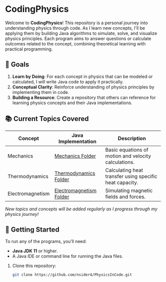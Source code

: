 # CodingPhysics

Welcome to **CodingPhysics**! This repository is a personal journey into understanding physics through code. As I learn new concepts, I'll be applying them by building Java algorithms to simulate, solve, and visualize physics principles. Each program aims to answer questions or calculate outcomes related to the concept, combining theoretical learning with practical programming.

## 🎯 Goals

1. **Learn by Doing**: For each concept in physics that can be modeled or calculated, I will write Java code to apply it practically.
2. **Conceptual Clarity**: Reinforce understanding of physics principles by implementing them in code.
3. **Building a Resource**: Create a repository that others can reference for learning physics concepts and their Java implementations.

## 📚 Current Topics Covered

| Concept        | Java Implementation             | Description                                          |
| -------------- | --------------------------------| ---------------------------------------------------- |
| Mechanics      | [Mechanics Folder](src/Mechanics)      | Basic equations of motion and velocity calculations.   |
| Thermodynamics | [Thermodynamics Folder](src/Thermodynamics) | Calculating heat transfer using specific heat capacity. |
| Electromagnetism | [Electromagnetism Folder](src/Electromagnetism) | Simulating magnetic fields and forces.                |

*New topics and concepts will be added regularly as I progress through my physics journey!*

## 🚀 Getting Started

To run any of the programs, you’ll need:
- **Java JDK 11** or higher.
- A Java IDE or command line for running the Java files.

1. Clone this repository:
   ```bash
   git clone https://github.com/nsider4/PhysicsInCode.git
